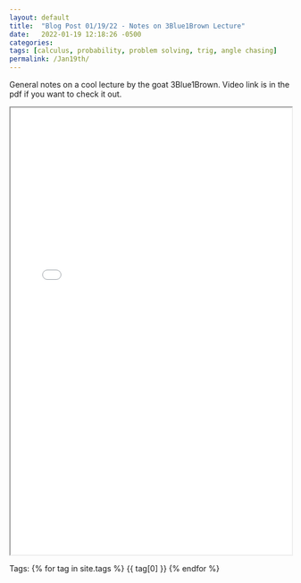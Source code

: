 ```yaml
---
layout: default
title:  "Blog Post 01/19/22 - Notes on 3Blue1Brown Lecture"
date:   2022-01-19 12:18:26 -0500
categories: 
tags: [calculus, probability, problem solving, trig, angle chasing]
permalink: /Jan19th/
---
```


General notes on a cool lecture by the goat 3Blue1Brown. Video link is in the pdf if you want to check it out.

  <iframe src="/assets\img\Math_Diary_01_19_22.pdf" width="100%" height="800px">
  </iframe>

<p>
Tags:
{% for tag in site.tags %}
  {{ tag[0] }}
{% endfor %}
</p>
 
